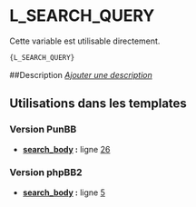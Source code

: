 # L_SEARCH_QUERY


Cette variable est utilisable directement.

```html
{L_SEARCH_QUERY}
```

##Description
[*Ajouter une description*](https://fa-tvars.appspot.com/var/L_SEARCH_QUERY)

## Utilisations dans les templates

### Version PunBB
* __[search_body](../tpl/var/punbb/search_body.md#readme) :__ ligne [26](../tpl/src/punbb/search_body.tpl#L26)

### Version phpBB2
* __[search_body](../tpl/var/subsilver/search_body.md#readme) :__ ligne [5](../tpl/src/subsilver/search_body.tpl#L5)